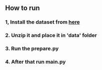## How to run

### 1, Install the dataset from [here](https://www.kaggle.com/datasets/jacksoncrow/stock-market-dataset)

### 2. Unzip it and place it in 'data' folder

### 3. Run the prepare.py

### 4. After that run main.py
